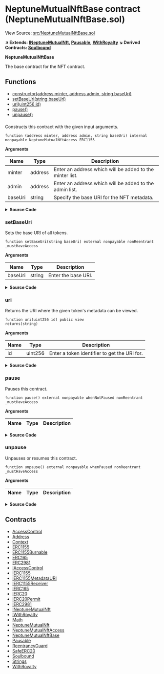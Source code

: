 # NeptuneMutualNftBase contract (NeptuneMutualNftBase.sol)

View Source: [src/NeptuneMutualNftBase.sol](../src/NeptuneMutualNftBase.sol)

**↗ Extends: [INeptuneMutualNft](INeptuneMutualNft.md), [Pausable](Pausable.md), [WithRoyalty](WithRoyalty.md)**
**↘ Derived Contracts: [Soulbound](Soulbound.md)**

**NeptuneMutualNftBase**

The base contract for the NFT contract.

## Functions

- [constructor(address minter, address admin, string baseUri)](#)
- [setBaseUri(string baseUri)](#setbaseuri)
- [uri(uint256 id)](#uri)
- [pause()](#pause)
- [unpause()](#unpause)

### 

Constructs this contract with the given input arguments.

```solidity
function (address minter, address admin, string baseUri) internal nonpayable NeptuneMutualNftAccess ERC1155 
```

**Arguments**

| Name        | Type           | Description  |
| ------------- |------------- | -----|
| minter | address | Enter an address which will be added to the minter list. | 
| admin | address | Enter an address which will be added to the admin list. | 
| baseUri | string | Specify the base URI for the NFT metadata. | 

<details>
	<summary><strong>Source Code</strong></summary>

```javascript
constructor(address minter, address admin, string memory baseUri) NeptuneMutualNftAccess(minter, admin) ERC1155(baseUri) {
    require(bytes(baseUri).length > 0, "Invalid Base URI");
    emit BaseUriSet("", baseUri);
  }
```
</details>

### setBaseUri

Sets the base URI of all tokens.

```solidity
function setBaseUri(string baseUri) external nonpayable nonReentrant _mustHaveAccess 
```

**Arguments**

| Name        | Type           | Description  |
| ------------- |------------- | -----|
| baseUri | string | Enter the base URI. | 

<details>
	<summary><strong>Source Code</strong></summary>

```javascript
function setBaseUri(string calldata baseUri) external nonReentrant _mustHaveAccess(DEFAULT_ADMIN_ROLE) {
    require(bytes(baseUri).length > 0, "Invalid Base URI");

    emit BaseUriSet(super.uri(0), baseUri);
    super._setURI(baseUri);
  }
```
</details>

### uri

Returns the URI where the given token's metadata can be viewed.

```solidity
function uri(uint256 id) public view
returns(string)
```

**Arguments**

| Name        | Type           | Description  |
| ------------- |------------- | -----|
| id | uint256 | Enter a token identifier to get the URI for. | 

<details>
	<summary><strong>Source Code</strong></summary>

```javascript
function uri(uint256 id) public view override returns (string memory) {
    string memory baseUri = super.uri(id);
    return string(abi.encodePacked(baseUri, Strings.toString(id), ".json"));
  }
```
</details>

### pause

Pauses this contract.

```solidity
function pause() external nonpayable whenNotPaused nonReentrant _mustHaveAccess 
```

**Arguments**

| Name        | Type           | Description  |
| ------------- |------------- | -----|

<details>
	<summary><strong>Source Code</strong></summary>

```javascript
function pause() external whenNotPaused nonReentrant _mustHaveAccess(NS_ROLES_PAUSER) {
    super._pause();
  }
```
</details>

### unpause

Unpauses or resumes this contract.

```solidity
function unpause() external nonpayable whenPaused nonReentrant _mustHaveAccess 
```

**Arguments**

| Name        | Type           | Description  |
| ------------- |------------- | -----|

<details>
	<summary><strong>Source Code</strong></summary>

```javascript
function unpause() external whenPaused nonReentrant _mustHaveAccess(NS_ROLES_PAUSER) {
    super._unpause();
  }
```
</details>

## Contracts

* [AccessControl](AccessControl.md)
* [Address](Address.md)
* [Context](Context.md)
* [ERC1155](ERC1155.md)
* [ERC1155Burnable](ERC1155Burnable.md)
* [ERC165](ERC165.md)
* [ERC2981](ERC2981.md)
* [IAccessControl](IAccessControl.md)
* [IERC1155](IERC1155.md)
* [IERC1155MetadataURI](IERC1155MetadataURI.md)
* [IERC1155Receiver](IERC1155Receiver.md)
* [IERC165](IERC165.md)
* [IERC20](IERC20.md)
* [IERC20Permit](IERC20Permit.md)
* [IERC2981](IERC2981.md)
* [INeptuneMutualNft](INeptuneMutualNft.md)
* [IWithRoyalty](IWithRoyalty.md)
* [Math](Math.md)
* [NeptuneMutualNft](NeptuneMutualNft.md)
* [NeptuneMutualNftAccess](NeptuneMutualNftAccess.md)
* [NeptuneMutualNftBase](NeptuneMutualNftBase.md)
* [Pausable](Pausable.md)
* [ReentrancyGuard](ReentrancyGuard.md)
* [SafeERC20](SafeERC20.md)
* [Soulbound](Soulbound.md)
* [Strings](Strings.md)
* [WithRoyalty](WithRoyalty.md)
